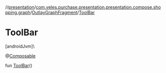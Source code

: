 //[presentation](../../../index.md)/[com.veles.purchase.presentation.presentation.compose.shopping.graph](../index.md)/[OutlayGraphFragment](index.md)/[ToolBar](-tool-bar.md)

# ToolBar

[androidJvm]\

@[Composable](https://developer.android.com/reference/kotlin/androidx/compose/runtime/Composable.html)

fun [ToolBar](-tool-bar.md)()
